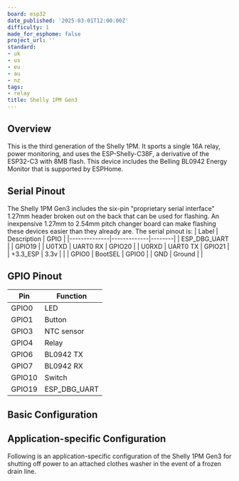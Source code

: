 ```yaml
---
board: esp32
date_published: '2025-03-01T12:00:00Z'
difficulty: 1
made_for_esphome: false
project_url: ''
standard:
- uk
- us
- eu
- au
- nz
tags:
- relay
title: Shelly 1PM Gen3
---
```


## Overview

This is the third generation of the Shelly 1PM.  It sports a single 16A
relay, power monitoring, and uses the ESP-Shelly-C38F, a derivative of
the ESP32-C3 with 8MB flash.
This device includes the Belling BL0942 Energy Monitor that is supported
by ESPHome.

## Serial Pinout

The Shelly 1PM Gen3 includes the six-pin "proprietary serial interface"
1.27mm header broken out on the back that can be used for flashing.  An
inexpensive 1.27mm to 2.54mm pitch changer board can make flashing these
devices easier than they already are.
The serial pinout is:
| Label        | Description | GPIO   |
|--------------|-------------|--------|
| ESP_DBG_UART |             | GPIO19 |
| U0TXD        | UART0 RX    | GPIO20 |
| U0RXD        | UART0 TX    | GPIO21 |
| +3.3_ESP     | 3.3v        |        |
| GPIO0        | BootSEL     | GPIO0  |
| GND          | Ground      |        |

## GPIO Pinout

| Pin    | Function     |
|--------|--------------|
| GPIO0  | LED          |
| GPIO1  | Button       |
| GPIO3  | NTC sensor   |
| GPIO4  | Relay        |
| GPIO6  | BL0942 TX    |
| GPIO7  | BL0942 RX    |
| GPIO10 | Switch       |
| GPIO19 | ESP_DBG_UART |

## Basic Configuration

## Application-specific Configuration

Following is an application-specific configuration of the Shelly 1PM
Gen3 for shutting off power to an attached clothes washer in the event
of a frozen drain line.